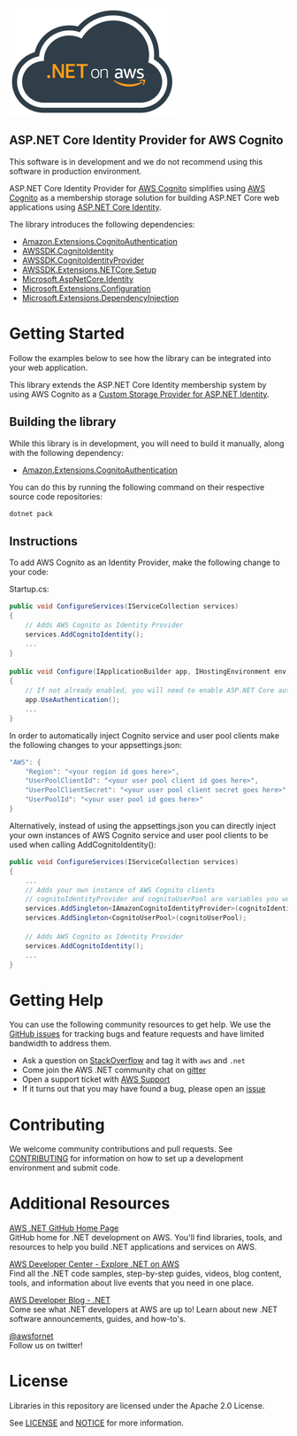 ![.NET on AWS Banner](./logo.png ".NET on AWS")

## ASP.NET Core Identity Provider for AWS Cognito

This software is in development and we do not recommend using this software in production environment.

ASP.NET Core Identity Provider for [AWS Cognito](https://aws.amazon.com/cognito/) simplifies using [AWS Cognito](https://aws.amazon.com/cognito/) as a membership storage solution for building ASP.NET Core web applications using [ASP.NET Core Identity](https://github.com/aspnet/Identity/).  


The library introduces the following dependencies:

* [Amazon.Extensions.CognitoAuthentication](https://github.com/aws/aws-sdk-net-extensions-cognito)
* [AWSSDK.CognitoIdentity](https://www.nuget.org/packages/AWSSDK.CognitoIdentity/)
* [AWSSDK.CognitoIdentityProvider](https://www.nuget.org/packages/AWSSDK.CognitoIdentityProvider/)
* [AWSSDK.Extensions.NETCore.Setup](https://www.nuget.org/packages/AWSSDK.Extensions.NETCore.Setup/)
* [Microsoft.AspNetCore.Identity](https://www.nuget.org/packages/Microsoft.AspNetCore.Identity/)
* [Microsoft.Extensions.Configuration](https://www.nuget.org/packages/Microsoft.Extensions.Configuration/)
* [Microsoft.Extensions.DependencyInjection](https://www.nuget.org/packages/Microsoft.Extensions.DependencyInjection/)


# Getting Started

Follow the examples below to see how the library can be integrated into your web application.  

This library extends the ASP.NET Core Identity membership system by using AWS Cognito as a [Custom Storage Provider for ASP.NET Identity](https://docs.microsoft.com/en-us/aspnet/identity/overview/extensibility/overview-of-custom-storage-providers-for-aspnet-identity).

## Building the library
While this library is in development, you will need to build it manually, along with the following dependency:

* [Amazon.Extensions.CognitoAuthentication](https://github.com/aws/aws-sdk-net-extensions-cognito)

You can do this by running the following command on their respective source code repositories:

```csharp
dotnet pack
```

## Instructions

To add AWS Cognito as an Identity Provider, make the following change to your code:

Startup.cs:

```csharp
public void ConfigureServices(IServiceCollection services)
{
    // Adds AWS Cognito as Identity Provider
    services.AddCognitoIdentity();
    ...
}

public void Configure(IApplicationBuilder app, IHostingEnvironment env)
{
    // If not already enabled, you will need to enable ASP.NET Core authentication
    app.UseAuthentication();
    ...
}
```

In order to automatically inject Cognito service and user pool clients make the following changes to your appsettings.json:

```csharp
"AWS": {
    "Region": "<your region id goes here>",
    "UserPoolClientId": "<your user pool client id goes here>",
    "UserPoolClientSecret": "<your user pool client secret goes here>",
    "UserPoolId": "<your user pool id goes here>"
}
```

Alternatively, instead of using the appsettings.json you can directly inject your own instances of AWS Cognito service and user pool clients to be used when calling AddCognitoIdentity():

```csharp
public void ConfigureServices(IServiceCollection services)
{
    ...
    // Adds your own instance of AWS Cognito clients 
    // cognitoIdentityProvider and cognitoUserPool are variables you would have instanciated yourself
    services.AddSingleton<IAmazonCognitoIdentityProvider>(cognitoIdentityProvider);
    services.AddSingleton<CognitoUserPool>(cognitoUserPool);

    // Adds AWS Cognito as Identity Provider
    services.AddCognitoIdentity();
    ...
}
```


# Getting Help

You can use the following community resources to get help. We use the [GitHub issues](https://github.com/aws/aws-aspnet-cognito-identity-provider/issues) for tracking bugs and feature requests and have limited bandwidth to address them.

* Ask a question on [StackOverflow](http://stackoverflow.com/) and tag it with `aws` and `.net`
* Come join the AWS .NET community chat on [gitter](https://gitter.im/aws/aws-sdk-net)
* Open a support ticket with [AWS Support](https://console.aws.amazon.com/support/home)
* If it turns out that you may have found a bug, please open an [issue](https://github.com/aws/aws-aspnet-cognito-identity-provider/issues/new)

# Contributing

We welcome community contributions and pull requests. See
[CONTRIBUTING](./CONTRIBUTING.md) for information on how to set up a development
environment and submit code.

# Additional Resources

[AWS .NET GitHub Home Page](https://github.com/aws/dotnet)  
GitHub home for .NET development on AWS. You'll find libraries, tools, and resources to help you build .NET applications and services on AWS.

[AWS Developer Center - Explore .NET on AWS](https://aws.amazon.com/developer/language/net/)  
Find all the .NET code samples, step-by-step guides, videos, blog content, tools, and information about live events that you need in one place. 

[AWS Developer Blog - .NET](https://aws.amazon.com/blogs/developer/category/programing-language/dot-net/)  
Come see what .NET developers at AWS are up to!  Learn about new .NET software announcements, guides, and how-to's.

[@awsfornet](https://twitter.com/awsfornet)  
Follow us on twitter!

# License

Libraries in this repository are licensed under the Apache 2.0 License. 

See [LICENSE](./LICENSE) and [NOTICE](./NOTICE) for more information.